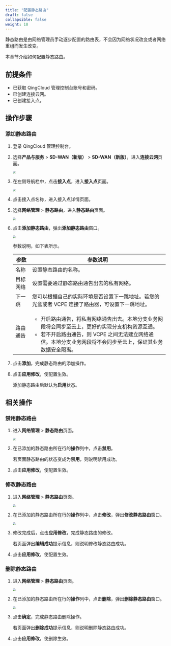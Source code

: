 ```yaml
---
title: "配置静态路由"
draft: false
collapsible: false
weight: 10
---
```


静态路由是由网络管理员手动逐步配置的路由表，不会因为网络状况改变或者网络重组而发生改变。

本章节介绍如何配置静态路由。

## 前提条件

- 已获取 QingCloud 管理控制台账号和密码。
- 已创建连接云网。
- 已创建接入点。

## 操作步骤

### 添加静态路由

1. 登录 QingCloud 管理控制台。

2. 选择**产品与服务** > **SD-WAN（新版）** > **SD-WAN（新版）**，进入**连接云网**页面。

   <img src="../../../../_images/qs_cloud_network.png" style="zoom:50%;" />

3. 在左侧导航栏中，点击**接入点**，进入**接入点**页面。

   <img src="../../../../_images/qs_light_access.png" style="zoom:50%;" />

4. 点击接入点名称，进入接入点详情页面。

5. 选择**网络管理** > **静态路由**，进入**静态路由**页面。

   <img src="../../../../_images/qs_vcpe_bgp_list.png" style="zoom:50%;" />

6. 点击**添加静态路由**，弹出**添加静态路由**窗口。

   <img src="../../../../_images/qs_vxnet_bgp.png" style="zoom:50%;" />

   参数说明，如下表所示。

   | 参数     | 参数说明                                                     |
   | -------- | ------------------------------------------------------------ |
   | 名称     | 设置静态路由的名称。                                         |
   | 目标网络 | 设置需要通过静态路由通告出去的私有网络。                     |
   | 下一跳   | 您可以根据自己的实际环境是否设置下一跳地址。若您的光盒或者 VCPE 连接了路由器，可设置下一跳地址。 |
   | 路由通告 | <ul><li>开启路由通告，将私有网络通告出去。本地分支业务网段将会同步至云上，更好的实现分支机构资源互通。</li><li>若不开启路由通告，则 VCPE 之间无法建立网络通信。本地分支业务网段将不会同步至云上，保证其业务数据安全隔离。</li></ul> |

7. 点击**添加**，完成静态路由的添加操作。

8. 点击**应用修改**，使配置生效。

   添加静态路由后默认为**启用**状态。

## 相关操作

### 禁用静态路由

1. 进入**网络管理** > **静态路由**页面。

   <img src="../../../../_images/qs_vcpe_bgp_list.png" style="zoom:50%;" />

2. 在已添加的静态路由所在行的**操作**列中，点击**禁用**。

   若页面静态路由的状态变成为**禁用**，则说明禁用成功。
   
3. 点击**应用修改**，使配置生效。

### 修改静态路由

1. 进入**网络管理** > **静态路由**页面。

   <img src="../../../../_images/qs_vcpe_bgp_list.png" style="zoom:50%;" />

2. 在已添加的静态路由所在行的**操作**列中，点击**修改**，弹出**修改静态路由**窗口。

   <img src="../../../../_images/um_modify_bgp.png" style="zoom:50%;" />

3. 修改完成后，点击**应用修改**，完成静态路由的修改。

   若页面弹出**编辑成功**提示信息，则说明修改静态路由成功。
   
4. 点击**应用修改**，使配置生效。

### 删除静态路由

1. 进入**网络管理** > **静态路由**页面。

   <img src="../../../../_images/qs_vcpe_bgp_list.png" style="zoom:50%;" />

2. 在已添加的静态路由所在行的**操作**列中，点击**删除**，弹出**删除静态路由**窗口。

   <img src="../../../../_images/um_del_bgp.png" style="zoom:50%;" />

3. 点击**确定**，完成静态路由删除操作。

   若页面弹出**删除成功**提示信息，则说明删除静态路由成功。
   
4. 点击**应用修改**，使删除生效。

